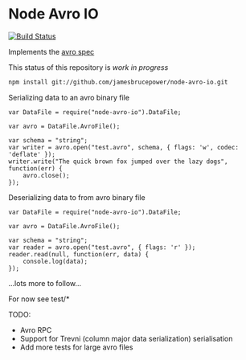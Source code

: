 Node Avro IO
============

[![Build Status](https://secure.travis-ci.org/jamesbrucepower/node-avro-io.png)](http://travis-ci.org/jamesbrucepower/node-avro-io)

Implements the [avro spec](http://avro.apache.org/docs/current/spec.html)

This status of this repository is *work in progress*

```bash
npm install git://github.com/jamesbrucepower/node-avro-io.git
```

Serializing data to an avro binary file
```
var DataFile = require("node-avro-io").DataFile;

var avro = DataFile.AvroFile();

var schema = "string";
var writer = avro.open("test.avro", schema, { flags: 'w', codec: 'deflate' });
writer.write("The quick brown fox jumped over the lazy dogs", function(err) {
    avro.close();
});
```

Deserializing data to from avro binary file
```
var DataFile = require("node-avro-io").DataFile;

var avro = DataFile.AvroFile();

var schema = "string";
var reader = avro.open("test.avro", { flags: 'r' });
reader.read(null, function(err, data) {
    console.log(data);
});
```
...lots more to follow...

For now see test/*

TODO:

- Avro RPC
- Support for Trevni (column major data serialization) serialisation
- Add more tests for large avro files
